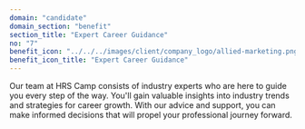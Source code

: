 ```yaml
---
domain: "candidate"
domain_section: "benefit"
section_title: "Expert Career Guidance"
no: "7"
benefit_icon: "../../../images/client/company_logo/allied-marketing.png"
benefit_icon_title: "Expert Career Guidance"
---
```


Our team at HRS Camp consists of industry experts who are here to guide you every step of the way. You'll gain valuable insights into industry trends and strategies for career growth. With our advice and support, you can make informed decisions that will propel your professional journey forward.
